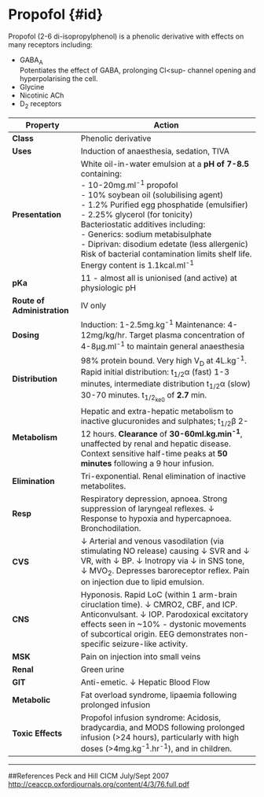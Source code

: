 # Propofol {#id}

Propofol (2-6 di-isopropylphenol) is a phenolic derivative with effects on many receptors including:
* GABA<sub>A</sub>  
Potentiates the effect of GABA, prolonging Cl<sup-</sup> channel opening and hyperpolarising the cell.
* Glycine
* Nicotinic ACh
* D<sub>2</sub> receptors


|Property|Action|
|--|--|
|**Class**|Phenolic derivative|
|**Uses**|Induction of anaesthesia, sedation, TIVA|
|**Presentation**| White oil-in-water emulsion at a **pH of 7-8.5** containing:<br>- 10-20mg.ml<sup>-1</sup> propofol<br>- 10% soybean oil (solubilising agent)<br>- 1.2% Purified egg phosphatide (emulsifier) <br>- 2.25% glycerol (for tonicity)<br>Bacteriostatic additives including:<br>- Generics: sodium metabisulphate<br>- Diprivan: disodium edetate (less allergenic)<br>  Risk of bacterial contamination limits shelf life.<br> Energy content is 1.1kcal.ml<sup>-1</sup>|
|**pKa**| 11 - almost all is unionised (and active) at physiologic pH|
|**Route of Administration**|IV only|
|**Dosing**|Induction: 1-2.5mg.kg<sup>-1</sup> Maintenance: 4-12mg/kg/hr. Target plasma concentration of 4-8μg.ml<sup>-1</sup> to maintain general anaesthesia|
|**Distribution**|98% protein bound. Very high V<sub>D</sub> at 4L.kg<sup>-1</sup>. Rapid initial distribution: t<sub>1/2</sub>α (fast) 1-3 minutes, intermediate distribution t<sub>1/2</sub>α (slow) 30-70 minutes. t<sub>1/2<sub>ke0</sub></sub> of **2.7** min.|
|**Metabolism**| Hepatic and extra-hepatic metabolism to inactive glucuronides and sulphates; t<sub>1/2</sub>β 2-12 hours. **Clearance** of <strong>30-60ml.kg.min<sup>-1</sup></strong>, unaffected by renal and hepatic disease. Context sensitive half-time peaks at **50 minutes** following a 9 hour infusion.|
|**Elimination**|Tri-exponential. Renal elimination of inactive metabolites.|
|**Resp**|Respiratory depression, apnoea. Strong suppression of laryngeal reflexes. ↓ Response to hypoxia and hypercapnoea. Bronchodilation.
|**CVS**|↓ Arterial and venous vasodilation (via stimulating NO release) causing ↓ SVR and ↓ VR, with ↓ BP. ↓ Inotropy via ↓ in SNS tone, ↓ MVO<sub>2</sub>. Depresses baroreceptor reflex. Pain on injection due to lipid emulsion.|
|**CNS**|Hyponosis. Rapid LoC (within 1 arm-brain ciruclation time). ↓ CMRO2, CBF, and ICP. Anticonvulsant. ↓ IOP. Parodoxical excitatory effects seen in ~10% - dystonic movements of subcortical origin. EEG demonstrates non-specific seizure-like activity.|
|**MSK**|Pain on injection into small veins|
|**Renal**|Green urine|
|**GIT**|Anti-emetic. ↓ Hepatic Blood Flow|
|**Metabolic**|Fat overload syndrome, lipaemia following prolonged infusion|
|**Toxic Effects**|Propofol infusion syndrome: Acidosis, bradycardia, and MODS following prolonged infusion (>24 hours), particularly with high doses (>4mg.kg<sup>-1</sup>.hr<sup>-1</sup>), and in children.|


---
##References
Peck and Hill
CICM July/Sept 2007
http://ceaccp.oxfordjournals.org/content/4/3/76.full.pdf